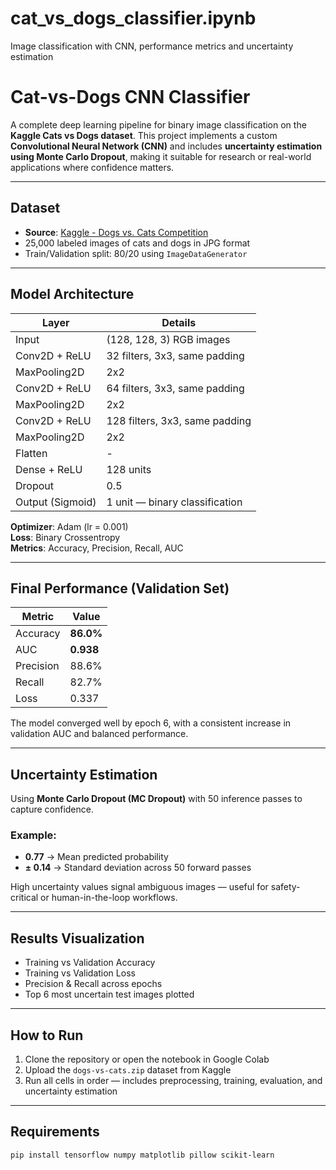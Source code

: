 # cat_vs_dogs_classifier.ipynb

Image classification with CNN, performance metrics and uncertainty estimation
# Cat-vs-Dogs CNN Classifier

A complete deep learning pipeline for binary image classification on the **Kaggle Cats vs Dogs dataset**. This project implements a custom **Convolutional Neural Network (CNN)** and includes **uncertainty estimation using Monte Carlo Dropout**, making it suitable for research or real-world applications where confidence matters.

---

## Dataset

- **Source**: [Kaggle - Dogs vs. Cats Competition](https://www.kaggle.com/c/dogs-vs-cats/data)
- 25,000 labeled images of cats and dogs in JPG format
- Train/Validation split: 80/20 using `ImageDataGenerator`

---

## Model Architecture

| Layer            | Details                          |
|------------------|----------------------------------|
| Input            | (128, 128, 3) RGB images         |
| Conv2D + ReLU    | 32 filters, 3x3, same padding    |
| MaxPooling2D     | 2x2                              |
| Conv2D + ReLU    | 64 filters, 3x3, same padding    |
| MaxPooling2D     | 2x2                              |
| Conv2D + ReLU    | 128 filters, 3x3, same padding   |
| MaxPooling2D     | 2x2                              |
| Flatten          | -                                |
| Dense + ReLU     | 128 units                        |
| Dropout          | 0.5                              |
| Output (Sigmoid) | 1 unit — binary classification   |

**Optimizer**: Adam (lr = 0.001)  
**Loss**: Binary Crossentropy  
**Metrics**: Accuracy, Precision, Recall, AUC

---

## Final Performance (Validation Set)

| Metric      | Value     |
|-------------|-----------|
| Accuracy    | **86.0%** |
| AUC         | **0.938** |
| Precision   | 88.6%     |
| Recall      | 82.7%     |
| Loss        | 0.337     |

The model converged well by epoch 6, with a consistent increase in validation AUC and balanced performance.

---

## Uncertainty Estimation

Using **Monte Carlo Dropout (MC Dropout)** with 50 inference passes to capture confidence.

### Example:
- **0.77** → Mean predicted probability
- **± 0.14** → Standard deviation across 50 forward passes

High uncertainty values signal ambiguous images — useful for safety-critical or human-in-the-loop workflows.

---

## Results Visualization

- Training vs Validation Accuracy
- Training vs Validation Loss
- Precision & Recall across epochs
- Top 6 most uncertain test images plotted

---

## How to Run

1. Clone the repository or open the notebook in Google Colab
2. Upload the `dogs-vs-cats.zip` dataset from Kaggle
3. Run all cells in order — includes preprocessing, training, evaluation, and uncertainty estimation

---

## Requirements

```bash
pip install tensorflow numpy matplotlib pillow scikit-learn






